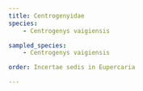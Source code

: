 ```yaml
---
title: Centrogenyidae
species:
    - Centrogenys vaigiensis

sampled_species:
    - Centrogenys vaigiensis

order: Incertae sedis in Eupercaria

---
```

